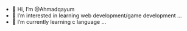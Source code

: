 - 👋 Hi, I’m @Ahmadqayum
- 👀 I’m interested in learning web development/game development ...
- 🌱 I’m currently learning c language ...


<!---
Ahmadqayum/Ahmadqayum is a ✨ special ✨ repository because its `README.md` (this file) appears on your GitHub profile.
You can click the Preview link to take a look at your changes.
--->
